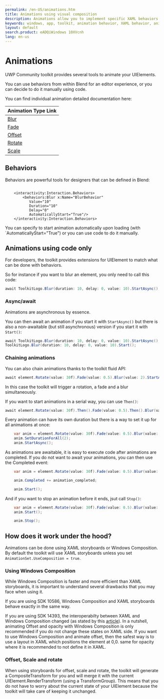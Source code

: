 ```yaml
---
permalink: /en-US/animations.htm
title: Animations using visual composition  
description: Animations allow you to implement specific XAML behaviors and apply visual composition to your application, such as Blur and Fade. You can also use code to chain animations together without using XAML.
keywords: windows, app, toolkit, animation behavior, XAML behavior, animation, composition 
layout: default
search.product: eADQiWindows 10XVcnh
lang: en-us
---
```


# Animations

UWP Community toolkit provides several tools to animate your UIElements.

You can use behaviors from within Blend for an editor experience, or you can decide to do it manually using code.

You can find individual animation detailed documentation here:

| Animation Type Link |
| --- |
| [Blur]({{site.baseurl}}/{{page.lang}}/animations/blur.htm) | 
| [Fade]({{site.baseurl}}/{{page.lang}}/animations/fade.htm) |
| [Offset]({{site.baseurl}}/{{page.lang}}/animations/offset.htm) |
| [Rotate]({{site.baseurl}}/{{page.lang}}/animations/rotate.htm) |
| [Scale]({{site.baseurl}}/{{page.lang}}/animations/scale.htm) |

## Behaviors

Behaviors are powerful tools for designers that can be defined in Blend:

```xaml

    <interactivity:Interaction.Behaviors>
        <behaviors:Blur x:Name="BlurBehavior" 
           Value="10" 
           Duration="10" 
           Delay="0" 
           AutomaticallyStart="True"/>
    </interactivity:Interaction.Behaviors>

```

You can specify to start animation automatically upon loading (with `AutomaticallyStart="True") or you can use code to do it manually.

## Animations using code only

For developers, the toolkit provides extensions for UIElement to match what can be done with behaviors.

So for instance if you want to blur an element, you only need to call this code:

```C#
await ToolkitLogo.Blur(duration: 10, delay: 0, value: 10).StartAsync();       
```

### Async/await

Animations are asynchronous by essence.

You can then await an animation if you start it with `StartAsync()` but there is also a non-awaitable (but still asynchronous) version if you start it with `Start()`:

```C#
await ToolkitLogo.Blur(duration: 10, delay: 0, value: 10).StartAsync();       
ToolkitLogo.Blur(duration: 10, delay: 0, value: 10).Start();
```

### Chaining animations

You can also chain animations thanks to the toolkit fluid API:

```C#
await element.Rotate(value: 30f).Fade(value: 0.5).Blur(value: 2).StartAsync();
```

In this case the toolkit will trigger a rotation, a fade and a blur simultaneously.

If you want to start animations in a serial way, you can use `Then()`:

```C#
await element.Rotate(value: 30f).Then().Fade(value: 0.5).Then().Blur(value: 2).StartAsync();
```

Every animation can have its own duration but there is a way to set it up for all animations at once:

```C#
    var anim = element.Rotate(value: 30f).Fade(value: 0.5).Blur(value: 5);
    anim.SetDurationForAll(2);
    anim.StartAsync();
```

As animations are awaitable, it is easy to execute code after animations are completed.
If you do not want to await your animations, you can then use the Completed event:

```C#
    var anim = element.Rotate(value: 30f).Fade(value: 0.5).Blur(value: 5);

    anim.Completed += animation_completed;

    anim.Start();
```

And if you want to stop an animation before it ends, jsut call `Stop()`:

```C#
    var anim = element.Rotate(value: 30f).Fade(value: 0.5).Blur(value: 5);
    anim.Start();

    anim.Stop();
```

## How does it work under the hood?

Animations can be done using XAML storyboards or Windows Composition.
By default the toolkit will use XAML storyboards unless you set `AnimationSet.UseComposition = true`.

### Using Windows Composition

While Windows Composition is faster and more efficient than XAML storyboards, it is important to understand several drawbacks that you may face when using it.

If you are using SDK 10586, Windows Composition and XAML storyboards behave exactly in the same way.

If you are using SDK 14393, the interoperabilty between XAML and Windows Composition changed (as stated by this [article](https://github.com/Microsoft/WindowsUIDevLabs/wiki/XAML-Composition-Interop-Behavior-Changes)).
In a nutshell, animating Offset and opacity with Windows Composition is only recommended if you do not change these states on XAML side. 
If you want to use Windows Composition and animate offset, then the safest way is to use a layout in XAML which positions the element at 0,0.
same for opacity where it is recommended to not define it in XAML.


### Offset, Scale and rotate

When using storyboards for offset, scale and rotate, the toolkit will generate a CompositeTransform for you and will merge it with the current UIElement.RenderTransform (using a TransformGroup).
This means that you do not have to worry about the current state of your UIElement because the toolkit will take care of keeping it unchanged.


